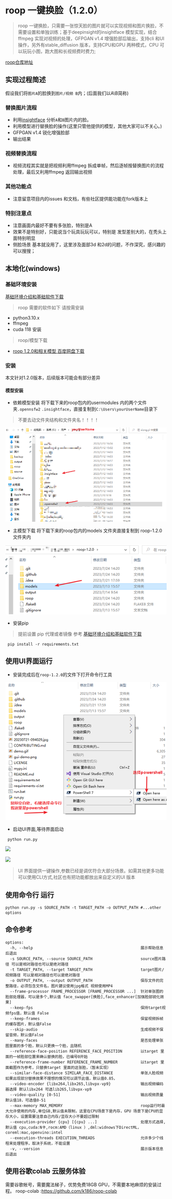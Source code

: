 # roop 一键换脸（1.2.0）
> roop 一键换脸，只需要一张惊天脸的图片就可以实现视频和图片换脸，不需要设置和单独训练；基于deepinsight的insightface 模型实现，结合ffmpeg 实现对视频的处理，GFPGAN v1.4 增强脸部后输出，支持cli 和UI操作，另外有stable_diffusion 版本，支持CPU和GPU 两种模式，CPU 可以玩玩小图，跑大图和长视频费时费力;

[roop仓库地址](https://github.com/s0md3v/roop)


## 实现过程简述
假设我们将`图片A`的脸换到`图片/视频 B`内；(后面我们以A\B简称)

### 替换图片流程
- 利用[insightface](https://github.com/deepinsight/insightface) 分析`A`和`B`图片内的脸。
- 利用模型进行替换脸的操作(这里只管他提供的模型，其他大家可以不关心。)
- GFPGAN v1.4 锐化增强脸部
- 输出结果

### 视频替换流程
- 视频流程其实就是把视频利用ffmpeg 拆成单帧，然后逐帧按替换图片的流程处理，最后又利用ffmpeg 返回输出视频

### 其他功能点
- 注意留意项目内的issues 和文档，有些社区提供能功能在fork版本上

### 特别注意点
- 注意画面内最好不要有多张脸，特别是A
- 效果不是特别好，只能说当个玩具玩玩可以，特别是 发型差别大的，在秃头上面特别明显
- 侧脸场景 基本就没用了，这里涉及面部3d 和2d的问题，不作深究，感兴趣的可以搜搜；


## 本地化(windows)

### 基础环境安装
[基础环境介绍和基础软件下载](../基础环境/基础环境.md)

>roop 需要的软件如下 请按需安装
- python3.10.x
- ffmpeg
- cuda 118 安装

>roop/模型下载
- [roop 1.2.0和相关模型 百度网盘下载](https://pan.baidu.com/s/19SJ6qkOYkkkMLDATVtfjUg?pwd=acyd)


### 安装
本文针对1.2.0版本，后续版本可能会有部分差异

#### 模型安装
- 依赖模型安装
将下载下来的roop包内的usermodules 内的两个文件夹`.opennsfw2` `.insightface`，直接复制到`C:\Users\yourUserName`目录下

>不要去动文件夹结构和文件夹名！！！！

![](.roop_images/90144417.png)

- 主模型下载
将下载下来的roop包内的models 文件夹直接复制到 roop-1.2.0 文件夹内

![](.roop_images/c56d0fd2.png)

- 安装pip
> 提前设置 pip 代理或者镜像 参考 [基础环境介绍和基础软件下载](../基础环境/基础环境.md)
```shell
 pip install -r requirements.txt
```
## 使用UI界面运行

- 安装完成后在`roop-1.2.0`的文件下打开命令行工具

![](.roop_images/d3026f35.png)

- 启动UI界面,等待界面启动
```shell
 python run.py
````

![](.roop_images/565f72f9.png)

![](.roop_images/9032bff6.png)

> UI 界面提供一键操作,参数已经是调优符合大部分场景。如需其他更多功能可以使用CLI方式,社区也有把功能都放出来自定义的UI 版本

## 使用命令行 运行

```shell
python run.py -s SOURCE_PATH -t TARGET_PATH -o OUTPUT_PATH #...other options
```
## 命令参考
```options
options:
  -h, --help                                               展示帮助信息后退出
  -s SOURCE_PATH, --source SOURCE_PATH                     source图片路径 可以是相对路径也可以是绝对路径
  -t TARGET_PATH, --target TARGET_PATH                     target图片/视频路径 可以是相对路径也可以是绝对路径
  -o OUTPUT_PATH, --output OUTPUT_PATH                     保存文件的完整路径，必须包含文件名，图片建议使用jpg格式 视频使用MP4
  --frame-processor FRAME_PROCESSOR [FRAME_PROCESSOR ...]  针对单张图的脸部处理器，可以是多个,默认值 face_swapper[换脸],face_enhancer[加强脸部锐化效果]
  --keep-fps                                               保持target视频fps值，默认值 False
  --keep-frames                                            保留视频拆帧的缓存图片，默认值False
  --skip-audio                                             生成视频不保留音频，默认值False
  --many-faces                                             是否处理单张图里面的多个脸，默认只更换一个脸，且随机
  --reference-face-position REFERENCE_FACE_POSITION        以target 里面的一帧脸部位置来确认替换的脸，已编号0开始
  --reference-frame-number REFERENCE_FRAME_NUMBER          以target 里面截图作为参考，只替换target 里面的这张脸，（暂未实现）
  --similar-face-distance SIMILAR_FACE_DISTANCE            单张人脸视频如果出现部分替换效果不理想的情况可以调节此值，默认值0.85，
  --video-encoder {libx264,libx265,libvpx-vp9}             输出视频编码器选择 默认libx264 可选lib265,libvpx-vp9 
  --video-quality [0-51]                                   输出视频质量 默认值18，可选值0-51
  --max-memory MAX_MEMORY                                  roop运行时最大允许使用的内存,单位GB,默认值未限制，这里在CPU场景下是内存，GPU 场景下是CPU的显存大小，设置需要注意自己内存/显存大小不要超过限制
  --execution-provider {cpu} [{cpu} ...]                   处理方式选择, 默认值 cpu,cuda:N卡,rocm:AMD（linux ）,dml:widnows下DirectML，coreml:mac,openvino:intel 
  --execution-threads EXECUTION_THREADS                    允许多少个线程来处理程序，取决于系统，不能设置
  -v, --version                                            展示版本信息后退出
```

## 使用谷歌colab  云服务体验
需要谷歌帐号，需要魔法梯子，优势免费18GB GPU，不需要本地麻烦的安装过程。
roop-colab :https://github.com/k186/roop-colab

